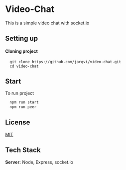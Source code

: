 
# Video-Chat

This is a simple video chat with socket.io


## Setting up

#### Cloning project

```http
  git clone https://github.com/jarqvi/video-chat.git
  cd video-chat
```
## Start

To run project

```bash
  npm run start
  npm run peer
```

## License

[MIT](https://choosealicense.com/licenses/mit/)


## Tech Stack

**Server:** Node, Express, socket.io

